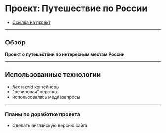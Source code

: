 # Проект: Путешествие по России
* [Ссылка на проект](https://mikhailmudrov.github.io/russian-travel/)
___
## Обзор
**Проект о путешествии по интересным местам России**
___
## Использованные технологии
* _flex_ и _grid_ контейнеры
* "резиновая" верстка
* использовались медиазапросы
___
### Планы по доработке проекта
* Сделать английскую версию сайта
